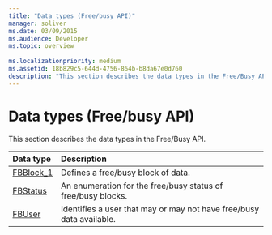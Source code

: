 ```yaml
---
title: "Data types (Free/busy API)"
manager: soliver
ms.date: 03/09/2015
ms.audience: Developer
ms.topic: overview
 
ms.localizationpriority: medium
ms.assetid: 18b829c5-644d-4756-864b-b8da67e0d760
description: "This section describes the data types in the Free/Busy API."
---
```


# Data types (Free/busy API)

This section describes the data types in the Free/Busy API.
  
|**Data type**|**Description**|
|:-----|:-----|
|[FBBlock_1](fbblock_1.md) <br/> |Defines a free/busy block of data. |
|[FBStatus](fbstatus.md) <br/> |An enumeration for the free/busy status of free/busy blocks. |
|[FBUser](fbuser.md) <br/> |Identifies a user that may or may not have free/busy data available. |
   

